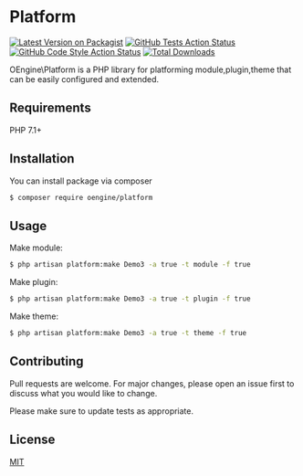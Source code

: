 # Platform

[![Latest Version on Packagist](https://img.shields.io/packagist/v/oengine/platform.svg?style=flat-square)](https://packagist.org/packages/oengine/platform)
[![GitHub Tests Action Status](https://img.shields.io/github/workflow/status/oengine/platform/run-tests?label=tests)](https://github.com/oengine/platform/actions?query=workflow%3Arun-tests+branch%3Amain)
[![GitHub Code Style Action Status](https://img.shields.io/github/workflow/status/oengine/platform/Fix%20PHP%20code%20style%20issues?label=code%20style)](https://github.com/oengine/platform/actions?query=workflow%3A"Fix+PHP+code+style+issues"+branch%3Amain)
[![Total Downloads](https://img.shields.io/packagist/dt/oengine/platform.svg?style=flat-square)](https://packagist.org/packages/oengine/platform)

OEngine\Platform is a PHP library for platforming module,plugin,theme that can be easily configured and extended.

## Requirements

PHP 7.1+

## Installation

You can install package via composer

```bash
$ composer require oengine/platform
```

## Usage
Make module:

```bash
$ php artisan platform:make Demo3 -a true -t module -f true
```

Make plugin:

```bash
$ php artisan platform:make Demo3 -a true -t plugin -f true
```

Make theme:

```bash
$ php artisan platform:make Demo3 -a true -t theme -f true
```
## Contributing

Pull requests are welcome. For major changes, please open an issue first to discuss what you would like to change.

Please make sure to update tests as appropriate.

## License

[MIT](./LICENSE.md)
